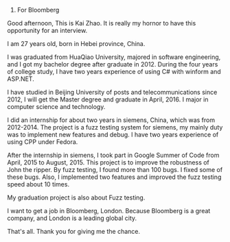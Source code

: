 

1. For Bloomberg

Good afternoon,
This is Kai Zhao.
It is really my hornor to have this opportunity for an interview.

I am 27 years old, born in Hebei province, China.

I was graduated from HuaQiao University, majored in software engineering,
and I got my bachelor degree after graduate in 2012.
During the four years of college study, I have two years experience of using
C# with winform and ASP.NET.


I have studied in Beijing University of posts and telecommunications since 2012,
I will get the Master degree and graduate in April, 2016.
I major in computer science and technology.

I did an internship for about two years in siemens, China, which was from 2012-2014.
The project is a fuzz testing system for siemens,
my mainly duty was to implement new features and debug.
I have two years experience of using CPP under Fedora.

After the internship in siemens, I took part in Google Summer of Code
from April, 2015 to August, 2015.
This project is to improve the robustness of John the ripper.
By fuzz testing, I found more than 100 bugs.
I fixed some of these bugs.
Also, I implemented two features and improved the fuzz testing speed about 10 times.


My graduation project is also about Fuzz testing.


I want to get a job in Bloomberg, London.
Because Bloomberg is a great company, and London is a leading global city.


That's all. Thank you for giving me the chance.



